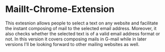 # MailIt-Chrome-Extension
This extesnion allows people to select a text on any website and facilitate the instant composing of mail to the selected email address.
Moreover, it also checks whether the selected text is of a valid email address format or not.
In this version it covers composing mails in G-mail while in later versions I'll be looking forward to other mailing websites as well.

